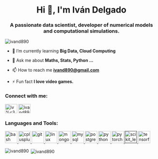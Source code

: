 <h1 align="center">Hi 👋, I'm Iván Delgado</h1>
<h3 align="center">A passionate data scientist, developer of numerical models and computational simulations.</h3>

<p align="left"> <img src="https://komarev.com/ghpvc/?username=ivand890" alt="ivand890" /> </p>

- 🌱 I’m currently learning **Big Data, Cloud Computing**

- 💬 Ask me about **Maths, Stats, Python ...**

- 📫 How to reach me **ivand890@gmail.com**

- ⚡ Fun fact **I love video games.**

<p align="left">
<h3 align="left">Connect with me:</h3>
<a href="https://linkedin.com/in/iv%c3%a1n-delgado-de-la-paz-731577141" target="blank"><img align="center" src="https://cdn.jsdelivr.net/npm/simple-icons@3.0.1/icons/linkedin.svg" alt="iv%c3%a1n-delgado-de-la-paz-731577141" height="30" width="40" /></a>
<a href="https://kaggle.com/ivand890" target="blank"><img align="center" src="https://cdn.jsdelivr.net/npm/simple-icons@3.0.1/icons/kaggle.svg" alt="ivand890" height="30" width="40" /></a>
</p>

<h3 align="left">Languages and Tools:</h3>
<p align="left"> <a href="https://www.gnu.org/software/bash/" target="_blank"> <img src="https://www.vectorlogo.zone/logos/gnu_bash/gnu_bash-icon.svg" alt="bash" width="40" height="40"/> </a> <a href="https://www.w3schools.com/cpp/" target="_blank"> <img src="https://devicons.github.io/devicon/devicon.git/icons/cplusplus/cplusplus-original.svg" alt="cplusplus" width="40" height="40"/> </a> <a href="https://git-scm.com/" target="_blank"> <img src="https://www.vectorlogo.zone/logos/git-scm/git-scm-icon.svg" alt="git" width="40" height="40"/> </a> <a href="https://www.linux.org/" target="_blank"> <img src="https://devicons.github.io/devicon/devicon.git/icons/linux/linux-original.svg" alt="linux" width="40" height="40"/> </a> <a href="https://www.mongodb.com/" target="_blank"> <img src="https://devicons.github.io/devicon/devicon.git/icons/mongodb/mongodb-original-wordmark.svg" alt="mongodb" width="40" height="40"/> </a> <a href="https://www.mysql.com/" target="_blank"> <img src="https://devicons.github.io/devicon/devicon.git/icons/mysql/mysql-original-wordmark.svg" alt="mysql" width="40" height="40"/> </a> <a href="https://www.postgresql.org" target="_blank"> <img src="https://devicons.github.io/devicon/devicon.git/icons/postgresql/postgresql-original-wordmark.svg" alt="postgresql" width="40" height="40"/> </a> <a href="https://www.python.org" target="_blank"> <img src="https://devicons.github.io/devicon/devicon.git/icons/python/python-original.svg" alt="python" width="40" height="40"/> </a> <a href="https://pytorch.org/" target="_blank"> <img src="https://www.vectorlogo.zone/logos/pytorch/pytorch-icon.svg" alt="pytorch" width="40" height="40"/> </a> <a href="" target="_blank"> <img src="https://upload.wikimedia.org/wikipedia/commons/0/05/Scikit_learn_logo_small.svg" alt="scikit_learn" width="40" height="40"/> </a> <a href="https://www.tensorflow.org" target="_blank"> <img src="https://www.vectorlogo.zone/logos/tensorflow/tensorflow-icon.svg" alt="tensorflow" width="40" height="40"/> </a> </p>

<p><img align="left" src="https://github-readme-stats.vercel.app/api/top-langs/?username=ivand890&layout=compact" alt="ivand890" /></p>

<p>&nbsp;<img align="center" src="https://github-readme-stats.vercel.app/api?username=ivand890&show_icons=true" alt="ivand890" /></p>
